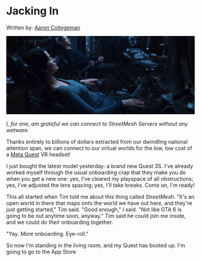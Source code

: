# Jacking In

Written by: [Aaron Collegeman](https://github.com/collegeman)

![Connected to the Matrix](/Assets/Trinity_Neo_Jacked_in.webp)

*I, for one, am grateful we can connect to StreetMesh Servers without any wetware.*

Thanks entirely to billions of dollars extracted from our dwindling national attention span, we can connect to our virtual worlds for the low, low cost of a [Meta Quest](https://www.meta.com/quest/) VR headset! 

I just bought the latest model yesterday: a brand new Quest 3S. I've already worked myself through the usual onboarding crap that they make you do when you get a new one: yes, I've cleared my playspace of all obstructions; yes, I've adjusted the lens spacing; yes, I'll take breaks. Come on, I'm ready!

This all started when Tim told me about this thing called *StreetMesh*. "It's an open world in there that maps onto the world we have out here, and they're just getting started," Tim said. "Good enough," I said. "Not like GTA 6 is going to be out anytime soon, anyway." Tim said he could join me inside, and we could do *their* onboarding together.

"Yay. More onboarding. Eye-roll." 

So now I'm standing in the living room, and my Quest has booted up. I'm going to go to the App Store 


